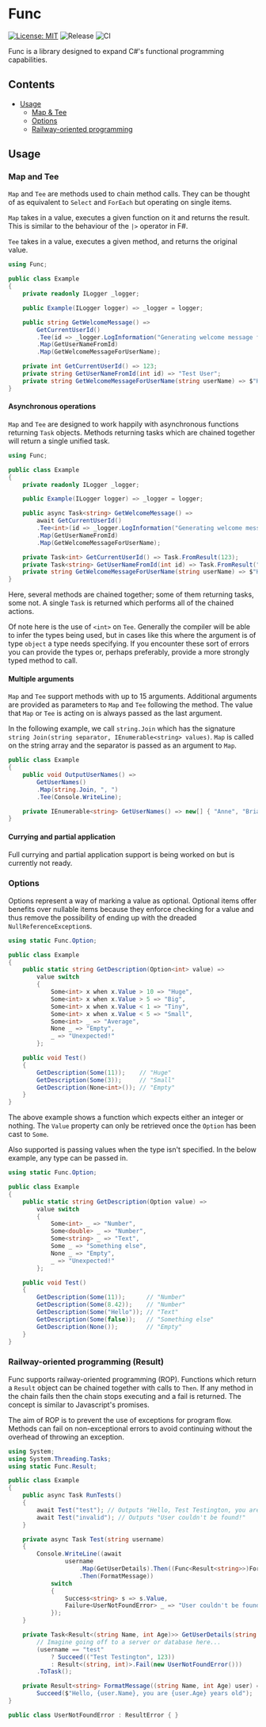 # Func

[![License: MIT](https://img.shields.io/badge/License-MIT-yellow.svg)](https://github.com/awsxdr/Func/blob/master/LICENSE)
![Release](https://github.com/awsxdr/func/workflows/Release/badge.svg)
![CI](https://github.com/awsxdr/func/workflows/CI/badge.svg?branch=develop)

Func is a library designed to expand C#'s functional programming capabilities.

## Contents

* [Usage](#usage)
  * [Map & Tee](#map-and-tee)
  * [Options](#options)
  * [Railway-oriented programming](#railway-oriented-programming-result)

## Usage

### Map and Tee

`Map` and `Tee` are methods used to chain method calls. They can be thought of as equivalent to `Select` and `ForEach` but operating on single items.

`Map` takes in a value, executes a given function on it and returns the result. This is similar to the behaviour of the `|>` operator in F#.

`Tee` takes in a value, executes a given method, and returns the original value.

```csharp
using Func;

public class Example
{
    private readonly ILogger _logger;

    public Example(ILogger logger) => _logger = logger;

    public string GetWelcomeMessage() =>
        GetCurrentUserId()
        .Tee(id => _logger.LogInformation("Generating welcome message for user {0}", id))
        .Map(GetUserNameFromId)
        .Map(GetWelcomeMessageForUserName);

    private int GetCurrentUserId() => 123;
    private string GetUserNameFromId(int id) => "Test User";
    private string GetWelcomeMessageForUserName(string userName) => $"Hello, {userName}";
}
```

#### Asynchronous operations

`Map` and `Tee` are designed to work happily with asynchronous functions returning `Task` objects. Methods returning tasks which are chained together will return a single unified task.

```csharp
using Func;

public class Example
{
    private readonly ILogger _logger;

    public Example(ILogger logger) => _logger = logger;

    public async Task<string> GetWelcomeMessage() =>
        await GetCurrentUserId()
        .Tee<int>(id => _logger.LogInformation("Generating welcome message for user {0}", id))
        .Map(GetUserNameFromId)
        .Map(GetWelcomeMessageForUserName);

    private Task<int> GetCurrentUserId() => Task.FromResult(123);
    private Task<string> GetUserNameFromId(int id) => Task.FromResult("Test User");
    private string GetWelcomeMessageForUserName(string userName) => $"Hello, {userName}";
}
```

Here, several methods are chained together; some of them returning tasks, some not. A single `Task` is returned which performs all of the chained actions.

Of note here is the use of `<int>` on `Tee`. Generally the compiler will be able to infer the types being used, but in cases like this where the argument is of type `object` a type needs specifying. If you encounter these sort of errors you can provide the types or, perhaps preferably, provide a more strongly typed method to call.

#### Multiple arguments

`Map` and `Tee` support methods with up to 15 arguments. Additional arguments are provided as parameters to `Map` and `Tee` following the method. The value that `Map` or `Tee` is acting on is always passed as the last argument.

In the following example, we call `string.Join` which has the signature `string Join(string separator, IEnumerable<string> values)`. `Map` is called on the string array and the separator is passed as an argument to `Map`.

```csharp
public class Example
{
    public void OutputUserNames() =>
        GetUserNames()
        .Map(string.Join, ", ")
        .Tee(Console.WriteLine);

    private IEnumerable<string> GetUserNames() => new[] { "Anne", "Brian", "Claire", "Daniel" };
}
```

#### Currying and partial application

Full currying and partial application support is being worked on but is currently not ready.

### Options

Options represent a way of marking a value as optional. Optional items offer benefits over nullable items because they enforce checking for a value and thus remove the possibility of ending up with the dreaded `NullReferenceException`s.

```csharp
using static Func.Option;

public class Example
{
    public static string GetDescription(Option<int> value) =>
        value switch
        {
            Some<int> x when x.Value > 10 => "Huge",
            Some<int> x when x.Value > 5 => "Big",
            Some<int> x when x.Value < 1 => "Tiny",
            Some<int> x when x.Value < 5 => "Small",
            Some<int> _ => "Average",
            None _ => "Empty",
            _ => "Unexpected!"
        };

    public void Test()
    {
        GetDescription(Some(11));    // "Huge"
        GetDescription(Some(3));     // "Small"
        GetDescription(None<int>()); // "Empty"
    }
}
```

The above example shows a function which expects either an integer or nothing. The `Value` property can only be retrieved once the `Option` has been cast to `Some`.

Also supported is passing values when the type isn't specified. In the below example, any type can be passed in.

```csharp
using static Func.Option;

public class Example
{
    public static string GetDescription(Option value) =>
        value switch
        {
            Some<int> _ => "Number",
            Some<double> _ => "Number",
            Some<string> _ => "Text",
            Some _ => "Something else",
            None _ => "Empty",
            _ => "Unexpected!"
        };

    public void Test()
    {
        GetDescription(Some(11));      // "Number"
        GetDescription(Some(8.42));    // "Number"
        GetDescription(Some("Hello")); // "Text"
        GetDescription(Some(false));   // "Something else"
        GetDescription(None());        // "Empty"
    }
}
```

### Railway-oriented programming (Result)

Func supports railway-oriented programming (ROP). Functions which return a `Result` object can be chained together with calls to `Then`. If any method in the chain fails then the chain stops executing and a fail is returned. The concept is similar to Javascript's promises.

The aim of ROP is to prevent the use of exceptions for program flow. Methods can fail on non-exceptional errors to avoid continuing without the overhead of throwing an exception.

```csharp
using System;
using System.Threading.Tasks;
using static Func.Result;

public class Example
{
    public async Task RunTests()
    {
        await Test("test"); // Outputs "Hello, Test Testington, you are 123 years old"
        await Test("invalid"); // Outputs "User couldn't be found!"
    }

    private async Task Test(string username)
    {
        Console.WriteLine((await
                username
                    .Map(GetUserDetails).Then((Func<Result<string>>)FormatMessage)
                    .Then(FormatMessage))
            switch
            {
                Success<string> s => s.Value,
                Failure<UserNotFoundError> _ => "User couldn't be found!"
            });
    }

    private Task<Result<(string Name, int Age)>> GetUserDetails(string username) =>
        // Imagine going off to a server or database here...
        (username == "test"
            ? Succeed(("Test Testington", 123))
            : Result<(string, int)>.Fail(new UserNotFoundError()))
        .ToTask();

    private Result<string> FormatMessage((string Name, int Age) user) =>
        Succeed($"Hello, {user.Name}, you are {user.Age} years old");
}

public class UserNotFoundError : ResultError { }
```